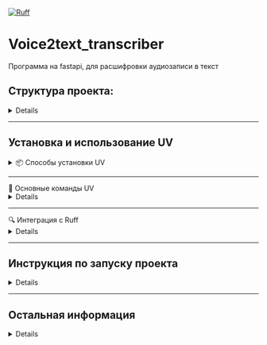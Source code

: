 
[![Ruff](https://github.com/BerdyshevEugene/voice2text_transcriber/actions/workflows/ruff.yml/badge.svg?cache=buster)](https://github.com/BerdyshevEugene/voice2text_transcriber/actions/workflows/ruff.yml)

# Voice2text_transcriber

Программа на fastapi, для расшифровки аудиозаписи в текст

## Структура проекта:

<details>

```python

voice2text_transcriber
│
├── src
│   ├── handlers - обработчики
│   │   ├── audio_processing.py - работает с аудио и отправляет результат в обработчик
│   │   ├── audio_vosk.py - улучшение кач-ва аудио, форматирует аудио в текст
│   │   ├── message_handler.py - обработка данных из RabbitMQ
│   │   ├── socket_communication.py - отправка данных в сокет datagate
│   │   ├── utils.py - функция скачивает .wav файл по ссылке (удалить позднее) 
│   │   │
│   │   ├── queries.py - здесь содержатся запросы для обработки данных и вставку в БД
│   │   └── routes_handler.py - содержит роуты по котороым обрабатываются данные
│   │
│   ├── logger
│   ├── logs
│   │
│   ├── rabbitmq
│   │   ├── connection.py - подключение и регистрация обработчика сообщений
│   │   └── publisher.py - отправка преобразованных аудио в текст в очередь
│   │
│   └── main.py - запуск программы
│
└── README.md
```

</details>

---

## Установка и использование UV

<details>
<summary>📦 Способы установки UV</summary>

### 1. Установка через автономные установщики (рекомендуется)

**Для macOS и Linux:**
```bash
curl -LsSf https://astral.sh/uv/install.sh | sh
```

**Для Windows (PowerShell):**
```powershell
powershell -ExecutionPolicy ByPass -c "irm https://astral.sh/uv/install.ps1 | iex"
```

### 2. Установка через PyPI (альтернативный способ)
```bash
pip install uv
```

### Обновление UV
После установки вы можете обновить UV до последней версии:
```bash
uv self update
```

🔗 Подробнее об установке: [Официальная документация](https://docs.astral.sh/uv/getting-started/installation/)
</details>

---

<summary>🚀 Основные команды UV</summary>

<details>

### Управление Python-окружением

**Установка конкретной версии Python:**
```bash
uv python install 3.13  # Установит Python 3.13
```

### Управление зависимостями

**Синхронизация зависимостей проекта:**
```bash
uv sync  # Аналог pip install + pip-compile
```

**Запуск команд в окружении проекта:**
```bash
uv run <COMMAND>  # Например: uv run pytest
```

**Запуск Django-сервера:**
```bash
uv run manage.py runserver  # Альтернатива python manage.py runserver
```
</details>

---


<summary>🔍 Интеграция с Ruff</summary>

<details>

[Ruff](https://github.com/astral-sh/ruff) - это молниеносный линтер для Python, также разработанный Astral.

**Установка Ruff через UV:**
```bash
uvx ruff  # Установит последнюю версию Ruff
```

**Проверка кода с помощью Ruff:**
```bash
uvx ruff check .  # Проверит все файлы в текущей директории
```
</details>

---

## Инструкция по запуску проекта

<details>

### Установка и запуск окружения:
```bash
uv venv -p 3.11 .venv  # создаём виртуальное окружение на python 3.11
uv pip install -r requirements.txt  # ставим зависимости
```

### Запуск программы:
```bash
cd src
uvicorn main:app --host 0.0.0.0 --port 8000 --reload
```

программа автоматически подключается к очереди RabbitMQ и получает данные для расшифровки в виде словаря

## Запуск проекта в Docker

### Сборка
1. Авторизация в Docker Hub 
```
docker login
``` 
2. Сборка Docker-образа 
```
docker build -t gsssupport/myvoice2text_transcriberapp:latest .
```
3. Публикация образа в Docker Hub
```
docker push gsssupport/myvoice2text_transcriberapp:latest
```

### Запуск
1. Авторизация в Docker Hub 
```
docker login
``` 
2. Запуск Docker-контейнера
```
docker-compose up
```

</details>

---

## Остальная информация

<details>

```
CompanyName: GMG
FileDescription: voice2text
InternalName: V2T
ProductName: voice2text
Author: Berdyshev E.A.
Development and support: Berdyshev E.A.
LegalCopyright: © GMG. All rights reserved.
```

</details>
